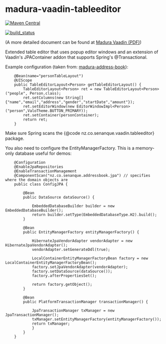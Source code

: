 madura-vaadin-tableeditor
==

[![Maven Central](https://maven-badges.herokuapp.com/maven-central/nz.co.senanque/madura-vaadin-support/badge.svg)](http://mvnrepository.com/artifact/nz.co.senanque/madura-vaadin-support)

[![build_status](https://travis-ci.org/RogerParkinson/madura-vaadin-support.svg?branch=master)](https://travis-ci.org/RogerParkinson/madura-vaadin-support)

(A more detailed document can be found at [Madura Vaadin (PDF)](http://www.madurasoftware.com/madura-vaadin.pdf)) 

Extended table editor that uses popup editor windows and an extension of Vaadin's JPAContainer addon that supports Spring's @Transactional.

Example configuration (taken from: [madura-address-book](../madura-address-book/README.md)):

```
	@Bean(name="personTableLayout")
	@UIScope
	public TableEditorLayout<Person> getTableEditorLayout() {
		TableEditorLayout<Person> ret = new TableEditorLayout<Person>("people", Person.class);
    	ret.setColumns(new String[]{"name","email","address","gender","startDate","amount"});
    	ret.setEditorWindow(new EditorWindowImpl<Person>("person",ValoTheme.BUTTON_PRIMARY));
    	ret.setContainer(personContainer);
    	return ret;
	}
```

Make sure Spring scans the {@code nz.co.senanque.vaadin.tableeditor} package. 

You also need to configure the EntityManagerFactory. This is a memory-only database useful for demos:

```
	@Configuration
	@EnableJpaRepositories
	@EnableTransactionManagement
	@ComponentScan("nz.co.senanque.addressbook.jpa") // specifies where the domain objects are
	public class ConfigJPA {
	
		@Bean
		public DataSource dataSource() {
		
			EmbeddedDatabaseBuilder builder = new EmbeddedDatabaseBuilder();
			return builder.setType(EmbeddedDatabaseType.H2).build();
		}
		
		@Bean
		public EntityManagerFactory entityManagerFactory() {
		
			HibernateJpaVendorAdapter vendorAdapter = new HibernateJpaVendorAdapter();
			vendorAdapter.setGenerateDdl(true);
			
			LocalContainerEntityManagerFactoryBean factory = new LocalContainerEntityManagerFactoryBean();
			factory.setJpaVendorAdapter(vendorAdapter);
			factory.setDataSource(dataSource());
			factory.afterPropertiesSet();
			
			return factory.getObject();
		}
		
		@Bean
		public PlatformTransactionManager transactionManager() {
		
			JpaTransactionManager txManager = new JpaTransactionManager();
			txManager.setEntityManagerFactory(entityManagerFactory());
			return txManager;
			}
		}
	}
```
